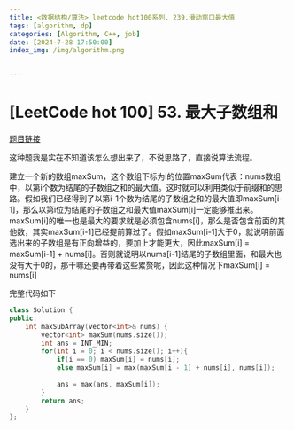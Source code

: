 ```yaml
---
title: <数据结构/算法> leetcode hot100系列. 239.滑动窗口最大值
tags: [algorithm, dp]
categories: [Algorithm, C++, job]
date: [2024-7-28 17:50:00]
index_img: /img/algorithm.png


---
```


# [LeetCode hot 100] 53. 最大子数组和

[题目链接](https://leetcode.cn/problems/maximum-subarray/description/?envType=study-plan-v2&envId=top-100-liked)

这种题我是实在不知道该怎么想出来了，不说思路了，直接说算法流程。

建立一个新的数组maxSum，这个数组下标为i的位置maxSum代表：nums数组中，以第i个数为结尾的子数组之和的最大值。这时就可以利用类似于前缀和的思路。假如我们已经得到了以第i-1个数为结尾的子数组之和的最大值即maxSum[i-1]，那么以第i位为结尾的子数组之和最大值maxSum[i]一定能够推出来。maxSum[i]的唯一也是最大的要求就是必须包含nums[i]，那么是否包含前面的其他数，其实maxSum[i-1]已经提前算过了。假如maxSum[i-1]大于0，就说明前面选出来的子数组是有正向增益的，要加上才能更大，因此maxSum[i] = maxSum[i-1] + nums[i]。否则就说明以nums[i-1]结尾的子数组里面，和最大也没有大于0的，那干嘛还要再带着这些累赘呢，因此这种情况下maxSum[i] = nums[i]

完整代码如下

```cpp
class Solution {
public:
    int maxSubArray(vector<int>& nums) {
        vector<int> maxSum(nums.size());
        int ans = INT_MIN;
        for(int i = 0; i < nums.size(); i++){
            if(i == 0) maxSum[i] = nums[i];
            else maxSum[i] = max(maxSum[i - 1] + nums[i], nums[i]);
            
            ans = max(ans, maxSum[i]);
        }
        return ans;
    }
};
```


